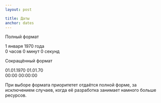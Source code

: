 ```yaml
---
layout: post

title: Даты
anchor: dates
---
```


Полный формат

<span class="example p-2 d-inline-block mb-2">1 января 1970 года</span><br>
<span class="example p-2 d-inline-block">0 часов 0 минут 0 секунд</span>

Сокращённый формат

<span class="example p-2 d-inline-block mb-2">01.01.1970</span>
<span class="example p-2 d-inline-block mb-2">01.01.70</span><br>
<span class="example p-2 d-inline-block mb-2">00:00</span>
<span class="example p-2 d-inline-block">00:00:00</span>

При выборе формата приоритетет отдаётся полной форме, за исключением случаев, когда её разработка занимает намного больше ресурсов.
